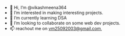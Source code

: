 - 👋 Hi, I’m @vikashmeena364
- 👀 I’m interested in making interesting projects.
- 🌱 I’m currently learning DSA
- 💞️ I’m looking to collaborate on some web dev projects.
- 📫 reachout me on vm25092003@gmail.com, 

<!---
vikashmeena364/vikashmeena364 is a ✨ special ✨ repository because its `README.md` (this file) appears on your GitHub profile.
You can click the Preview link to take a look at your changes.
--->

